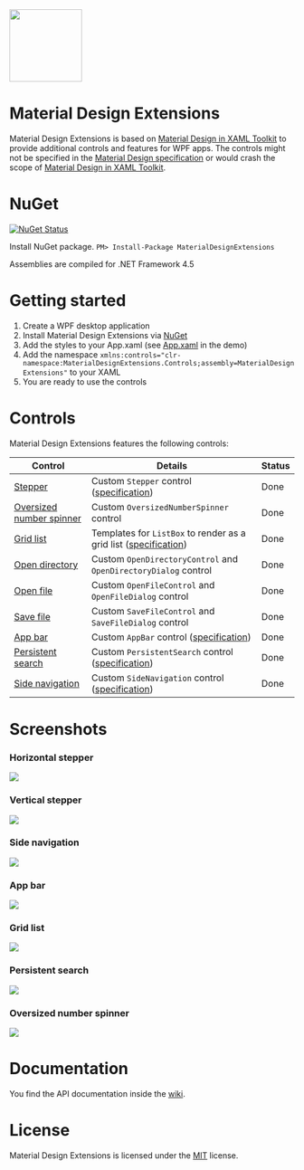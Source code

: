 <img src="https://github.com/spiegelp/MaterialDesignExtensions/raw/master/icon/icon.png" width="128px" />

# Material Design Extensions
Material Design Extensions is based on [Material Design in XAML Toolkit](https://github.com/ButchersBoy/MaterialDesignInXamlToolkit) to provide additional controls and features for WPF apps. The controls might not be specified in the [Material Design specification](https://material.io/guidelines/material-design/introduction.html) or would crash the scope of [Material Design in XAML Toolkit](https://github.com/ButchersBoy/MaterialDesignInXamlToolkit).

# NuGet

[![NuGet Status](http://img.shields.io/nuget/v/MaterialDesignExtensions.svg?style=flat&label=MaterialDesignExtensions)](https://www.nuget.org/packages/MaterialDesignExtensions/)

Install NuGet package. `PM> Install-Package MaterialDesignExtensions`

Assemblies are compiled for .NET Framework 4.5

# Getting started
1. Create a WPF desktop application
2. Install Material Design Extensions via [NuGet](https://www.nuget.org/packages/MaterialDesignExtensions/)
3. Add the styles to your App.xaml (see [App.xaml](https://github.com/spiegelp/MaterialDesignExtensions/blob/master/MaterialDesignExtensionsDemo/App.xaml) in the demo)
4. Add the namespace `xmlns:controls="clr-namespace:MaterialDesignExtensions.Controls;assembly=MaterialDesignExtensions"` to your XAML 
5. You are ready to use the controls

# Controls
Material Design Extensions features the following controls:

| Control | Details | Status |
| --- | --- | --- |
| [Stepper](https://github.com/spiegelp/MaterialDesignExtensions/wiki/Stepper) | Custom `Stepper` control ([specification](https://material.io/guidelines/components/steppers.html)) | Done |
| [Oversized number spinner](https://github.com/spiegelp/MaterialDesignExtensions/wiki/Oversized-number-spinner) | Custom `OversizedNumberSpinner` control | Done |
| [Grid list](https://github.com/spiegelp/MaterialDesignExtensions/wiki/Grid-list) | Templates for `ListBox` to render as a grid list ([specification](https://material.io/design/components/image-lists.html#usage)) | Done |
| [Open directory](https://github.com/spiegelp/MaterialDesignExtensions/wiki/File-system-controls) | Custom `OpenDirectoryControl` and `OpenDirectoryDialog` control | Done |
| [Open file](https://github.com/spiegelp/MaterialDesignExtensions/wiki/File-system-controls) | Custom `OpenFileControl` and `OpenFileDialog` control | Done |
| [Save file](https://github.com/spiegelp/MaterialDesignExtensions/wiki/File-system-controls) | Custom `SaveFileControl` and `SaveFileDialog` control | Done |
| [App bar](https://github.com/spiegelp/MaterialDesignExtensions/wiki/App-bar) | Custom `AppBar` control ([specification](https://material.io/design/components/app-bars-top.html#usage)) | Done |
| [Persistent search](https://github.com/spiegelp/MaterialDesignExtensions/wiki/Search) | Custom `PersistentSearch` control ([specification](https://material.io/design/navigation/search.html)) | Done |
| [Side navigation](https://github.com/spiegelp/MaterialDesignExtensions/wiki/Navigation) | Custom `SideNavigation` control ([specification](https://material.io/design/components/navigation-drawer.html#usage)) | Done |

# Screenshots
### Horizontal stepper
![](https://github.com/spiegelp/MaterialDesignExtensions/raw/master/screenshots/HorizontalStepper.png)

### Vertical stepper
![](https://github.com/spiegelp/MaterialDesignExtensions/raw/master/screenshots/VerticalStepper.png)

### Side navigation
![](https://github.com/spiegelp/MaterialDesignExtensions/raw/master/screenshots/SideNavigation.png)

### App bar
![](https://github.com/spiegelp/MaterialDesignExtensions/raw/master/screenshots/AppBar.png)

### Grid list
![](https://github.com/spiegelp/MaterialDesignExtensions/raw/master/screenshots/GridList.png)

### Persistent search
![](https://github.com/spiegelp/MaterialDesignExtensions/raw/master/screenshots/PersistentSearch.png)

### Oversized number spinner
![](https://github.com/spiegelp/MaterialDesignExtensions/raw/master/screenshots/OversizedNumberSpinner.png)

# Documentation
You find the API documentation inside the [wiki](https://github.com/spiegelp/MaterialDesignExtensions/wiki).

# License
Material Design Extensions is licensed under the [MIT](https://github.com/spiegelp/MaterialDesignExtensions/blob/master/LICENSE) license.
